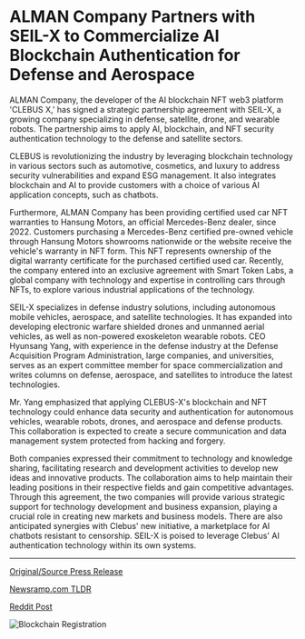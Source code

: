 # ALMAN Company Partners with SEIL-X to Commercialize AI Blockchain Authentication for Defense and Aerospace

ALMAN Company, the developer of the AI blockchain NFT web3 platform 'CLEBUS X,' has signed a strategic partnership agreement with SEIL-X, a growing company specializing in defense, satellite, drone, and wearable robots. The partnership aims to apply AI, blockchain, and NFT security authentication technology to the defense and satellite sectors.

CLEBUS is revolutionizing the industry by leveraging blockchain technology in various sectors such as automotive, cosmetics, and luxury to address security vulnerabilities and expand ESG management. It also integrates blockchain and AI to provide customers with a choice of various AI application concepts, such as chatbots.

Furthermore, ALMAN Company has been providing certified used car NFT warranties to Hansung Motors, an official Mercedes-Benz dealer, since 2022. Customers purchasing a Mercedes-Benz certified pre-owned vehicle through Hansung Motors showrooms nationwide or the website receive the vehicle's warranty in NFT form. This NFT represents ownership of the digital warranty certificate for the purchased certified used car. Recently, the company entered into an exclusive agreement with Smart Token Labs, a global company with technology and expertise in controlling cars through NFTs, to explore various industrial applications of the technology.

SEIL-X specializes in defense industry solutions, including autonomous mobile vehicles, aerospace, and satellite technologies. It has expanded into developing electronic warfare shielded drones and unmanned aerial vehicles, as well as non-powered exoskeleton wearable robots. CEO Hyunsang Yang, with experience in the defense industry at the Defense Acquisition Program Administration, large companies, and universities, serves as an expert committee member for space commercialization and writes columns on defense, aerospace, and satellites to introduce the latest technologies.

Mr. Yang emphasized that applying CLEBUS-X's blockchain and NFT technology could enhance data security and authentication for autonomous vehicles, wearable robots, drones, and aerospace and defense products. This collaboration is expected to create a secure communication and data management system protected from hacking and forgery.

Both companies expressed their commitment to technology and knowledge sharing, facilitating research and development activities to develop new ideas and innovative products. The collaboration aims to help maintain their leading positions in their respective fields and gain competitive advantages. Through this agreement, the two companies will provide various strategic support for technology development and business expansion, playing a crucial role in creating new markets and business models. There are also anticipated synergies with Clebus' new initiative, a marketplace for AI chatbots resistant to censorship. SEIL-X is poised to leverage Clebus' AI authentication technology within its own systems. 

---

[Original/Source Press Release](https://blockchainwire.io/press-release/alman-company-partners-with-seil-x-to-commercialize-ai-blockchain-authentication-for-defense-and-aerospace-1)
                    

[Newsramp.com TLDR](None) 



[Reddit Post](https://www.reddit.com/r/CryptoNewsInfo/comments/1avwxpv/alman_company_partners_with_seilx_to_apply_ai/) 



![Blockchain Registration](https://cdn.newsramp.app/blockchainwire/qrcode/242/20/mielQvfJ.webp)